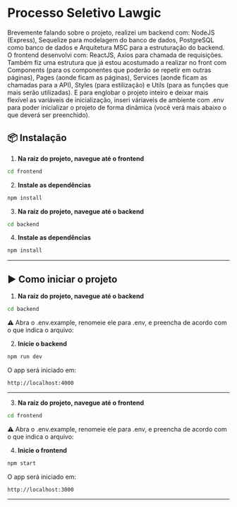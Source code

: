 # Processo Seletivo Lawgic

Brevemente falando sobre o projeto, realizei um backend com: NodeJS (Express), Sequelize para modelagem do banco de dados, PostgreSQL como banco de dados e Arquitetura MSC para a estruturação do backend. O frontend desenvolvi com: ReactJS, Axios para chamada de requisições. Também fiz uma estrutura que já estou acostumado a realizar no front com Components (para os componentes que poderão se repetir em outras páginas), Pages (aonde ficam as páginas), Services (aonde ficam as chamadas para a API), Styles (para estilização) e Utils (para as funções que mais serão utilizadas). E para englobar o projeto inteiro e deixar mais flexível as variáveis de inicialização, inseri váriaveis de ambiente com .env para poder inicializar o projeto de forma dinâmica (você verá mais abaixo o que deverá ser preenchido).

## 📦 Instalação

1. **Na raiz do projeto, navegue até o frontend**
```bash
cd frontend
```

2. **Instale as dependências**
```bash
npm install
```

3. **Na raiz do projeto, navegue até o backend**
```bash
cd backend
```

4. **Instale as dependências**
```bash
npm install
```

---

## ▶️ Como iniciar o projeto

1. **Na raiz do projeto, navegue até o backend**

```bash
cd backend
```
⚠️ Abra o .env.example, renomeie ele para .env, e preencha de acordo com o que indica o arquivo:

2. **Inicie o backend**
```bash
npm run dev
```

O app será iniciado em:
```
http://localhost:4000
```
---

3. **Na raiz do projeto, navegue até o frontend**

```bash
cd frontend
```
⚠️ Abra o .env.example, renomeie ele para .env, e preencha de acordo com o que indica o arquivo:

4. **Inicie o frontend**
```bash
npm start
```

O app será iniciado em:
```
http://localhost:3000
```

---
